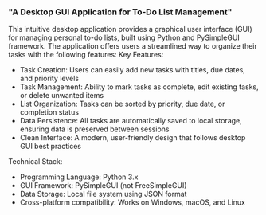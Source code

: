 ### "A Desktop GUI Application for To-Do List Management"


This intuitive desktop application provides a graphical user interface (GUI) for managing personal to-do lists, built using Python and PySimpleGUI framework. The application offers users a streamlined way to organize their tasks with the following features:
Key Features:

* Task Creation: Users can easily add new tasks with titles, due dates, and priority levels
* Task Management: Ability to mark tasks as complete, edit existing tasks, or delete unwanted items
* List Organization: Tasks can be sorted by priority, due date, or completion status
* Data Persistence: All tasks are automatically saved to local storage, ensuring data is preserved between sessions
* Clean Interface: A modern, user-friendly design that follows desktop GUI best practices

Technical Stack:

* Programming Language: Python 3.x
* GUI Framework: PySimpleGUI (not FreeSimpleGUI)
* Data Storage: Local file system using JSON format
* Cross-platform compatibility: Works on Windows, macOS, and Linux
